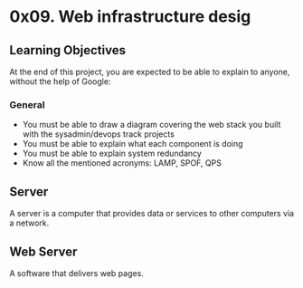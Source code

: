# 0x09. Web infrastructure desig
## Learning Objectives
At the end of this project, you are expected to be able to explain to anyone, without the help of Google:

### General
* You must be able to draw a diagram covering the web stack you built with the sysadmin/devops track projects
* You must be able to explain what each component is doing
* You must be able to explain system redundancy
* Know all the mentioned acronyms: LAMP, SPOF, QPS

## Server
A server is a computer that provides data or services to other computers via a network.
## Web Server
A software that delivers web pages.
